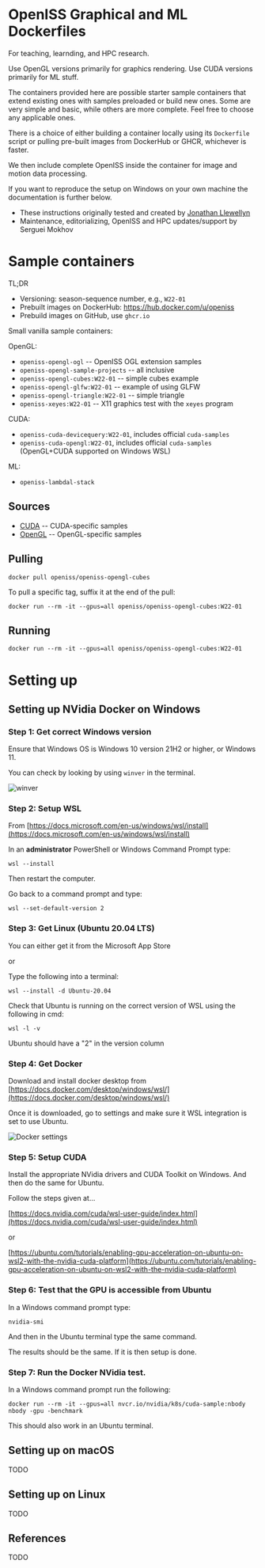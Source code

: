 # OpenISS Graphical and ML Dockerfiles

For teaching, learnding, and HPC research.

Use OpenGL versions primarily for graphics rendering.
Use CUDA versions primarily for ML stuff.

The containers provided here are possible starter sample containers
that extend existing ones with samples preloaded or build new ones.
Some are very simple and basic, while others are more complete.
Feel free to choose any applicable ones.

There is a choice of either building a container locally using its `Dockerfile`
script or pulling pre-built images from DockerHub or GHCR, whichever is faster.

We then include complete OpenISS inside the container for image and motion
data processing.

If you want to reproduce the setup on Windows on your own machine
the documentation is further below.

* These instructions originally tested and created by [Jonathan Llewellyn](https://github.com/inexistenz)
* Maintenance, editorializing, OpenISS and HPC updates/support by Serguei Mokhov

# Sample containers

TL;DR

- Versioning: season-sequence number, e.g., `W22-01`
- Prebuilt images on DockerHub: https://hub.docker.com/u/openiss
- Prebuild images on GitHub, use `ghcr.io`

Small vanilla sample containers:

OpenGL:

- `openiss-opengl-ogl` -- OpenISS OGL extension samples
- `openiss-opengl-sample-projects` -- all inclusive
- `openiss-opengl-cubes:W22-01` -- simple cubes example
- `openiss-opengl-glfw:W22-01` -- example of using GLFW
- `openiss-opengl-triangle:W22-01` -- simple triangle
- `openiss-xeyes:W22-01` -- X11 graphics test with the `xeyes` program

CUDA:

- `openiss-cuda-devicequery:W22-01`, includes official `cuda-samples`
- `openiss-cuda-opengl:W22-01`, includes official `cuda-samples` (OpenGL+CUDA supported on Windows WSL)

ML:

- `openiss-lambdal-stack`

## Sources

- [CUDA](CUDA/) -- CUDA-specific samples
- [OpenGL](OpenGL/) -- OpenGL-specific samples

## Pulling

```
docker pull openiss/openiss-opengl-cubes
```

To pull a specific tag, suffix it at the end of the pull:

```
docker run --rm -it --gpus=all openiss/openiss-opengl-cubes:W22-01
```

## Running 

```
docker run --rm -it --gpus=all openiss/openiss-opengl-cubes:W22-01
```

# Setting up

## Setting up NVidia Docker on Windows

### Step 1: Get correct Windows version

Ensure that Windows OS is Windows 10 version 21H2 or higher, or Windows 11.

You can check by looking by using `winver` in the terminal.

![winver](images/Windows_Version.png)

### Step 2: Setup WSL

From [https://docs.microsoft.com/en-us/windows/wsl/install](https://docs.microsoft.com/en-us/windows/wsl/install)

In an **administrator** PowerShell or Windows Command Prompt type:

```
wsl --install
```

Then restart the computer.

Go back to a command prompt and type:

```
wsl --set-default-version 2
```

### Step 3: Get Linux (Ubuntu 20.04 LTS)

You can either get it from the Microsoft App Store

or

Type the following into a terminal:

```
wsl --install -d Ubuntu-20.04
```

Check that Ubuntu is running on the correct version of WSL using the following
in cmd:

```
wsl -l -v
```

Ubuntu should have a "2" in the version column

### Step 4: Get Docker

Download and install docker desktop from [https://docs.docker.com/desktop/windows/wsl/](https://docs.docker.com/desktop/windows/wsl/)

Once it is downloaded, go to settings and make sure it WSL integration is set to use Ubuntu.

![Docker settings](images/Docker_setup.png)

### Step 5: Setup CUDA

Install the appropriate NVidia drivers and CUDA Toolkit on Windows. And then do the same for Ubuntu.

Follow the steps given at...

[https://docs.nvidia.com/cuda/wsl-user-guide/index.html](https://docs.nvidia.com/cuda/wsl-user-guide/index.html)

or

[https://ubuntu.com/tutorials/enabling-gpu-acceleration-on-ubuntu-on-wsl2-with-the-nvidia-cuda-platform](https://ubuntu.com/tutorials/enabling-gpu-acceleration-on-ubuntu-on-wsl2-with-the-nvidia-cuda-platform)

### Step 6: Test that the GPU is accessible from Ubuntu

In a Windows command prompt type:

```
nvidia-smi
```

And then in the Ubuntu terminal type the same command.

The results should  be the same. If it is then setup is done.

### Step 7: Run the Docker NVidia test.

In a Windows command prompt run the following:

```
docker run --rm -it --gpus=all nvcr.io/nvidia/k8s/cuda-sample:nbody nbody -gpu -benchmark
```

This should also work in an Ubuntu terminal.

## Setting up on macOS

TODO

## Setting up on Linux

TODO

## References

TODO
